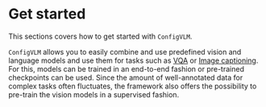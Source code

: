# Get started

This sections covers how to get started with `ConfigVLM`.

`ConfigVLM` allows you to easily combine and use predefined vision and language models and use them for tasks such as [VQA](vqa.ipynb) or [Image captioning](image_captioning.ipynb).
For this, models can be trained in an end-to-end fashion or pre-trained checkpoints can be used.
Since the amount of well-annotated data for complex tasks often fluctuates, the framework also offers the possibility to pre-train the vision models in a supervised fashion.
